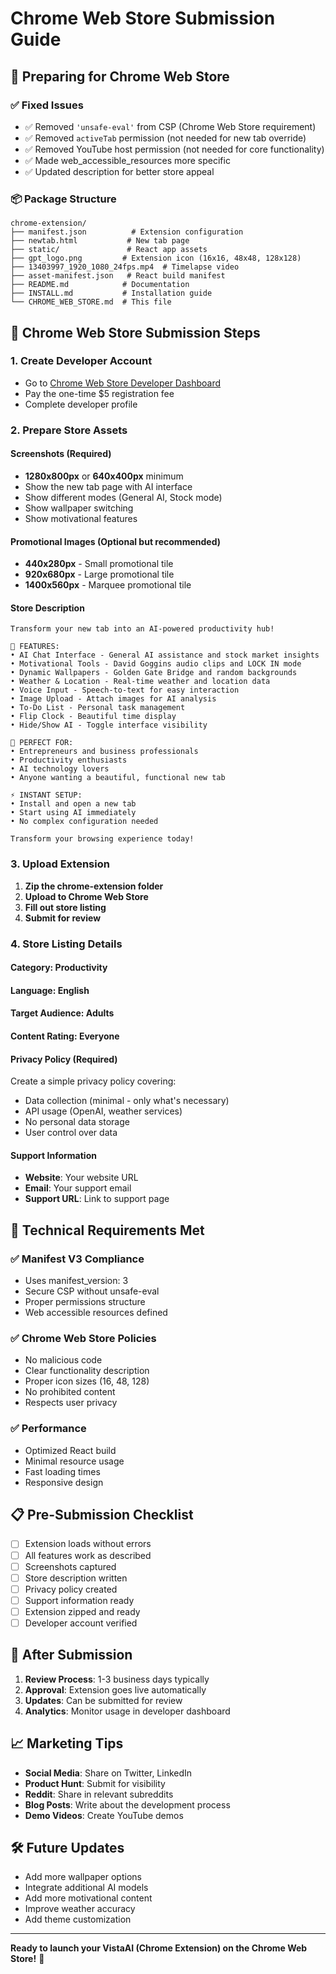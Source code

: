 # Chrome Web Store Submission Guide

## 🚀 Preparing for Chrome Web Store

### ✅ **Fixed Issues**
- ✅ Removed `'unsafe-eval'` from CSP (Chrome Web Store requirement)
- ✅ Removed `activeTab` permission (not needed for new tab override)
- ✅ Removed YouTube host permission (not needed for core functionality)
- ✅ Made web_accessible_resources more specific
- ✅ Updated description for better store appeal

### 📦 **Package Structure**
```
chrome-extension/
├── manifest.json          # Extension configuration
├── newtab.html           # New tab page
├── static/               # React app assets
├── gpt_logo.png         # Extension icon (16x16, 48x48, 128x128)
├── 13403997_1920_1080_24fps.mp4  # Timelapse video
├── asset-manifest.json   # React build manifest
├── README.md            # Documentation
├── INSTALL.md           # Installation guide
└── CHROME_WEB_STORE.md  # This file
```

## 🎯 **Chrome Web Store Submission Steps**

### 1. **Create Developer Account**
- Go to [Chrome Web Store Developer Dashboard](https://chrome.google.com/webstore/devconsole/)
- Pay the one-time $5 registration fee
- Complete developer profile

### 2. **Prepare Store Assets**

#### **Screenshots** (Required)
- **1280x800px** or **640x400px** minimum
- Show the new tab page with AI interface
- Show different modes (General AI, Stock mode)
- Show wallpaper switching
- Show motivational features

#### **Promotional Images** (Optional but recommended)
- **440x280px** - Small promotional tile
- **920x680px** - Large promotional tile
- **1400x560px** - Marquee promotional tile

#### **Store Description**
```
Transform your new tab into an AI-powered productivity hub! 

🌟 FEATURES:
• AI Chat Interface - General AI assistance and stock market insights
• Motivational Tools - David Goggins audio clips and LOCK IN mode
• Dynamic Wallpapers - Golden Gate Bridge and random backgrounds
• Weather & Location - Real-time weather and location data
• Voice Input - Speech-to-text for easy interaction
• Image Upload - Attach images for AI analysis
• To-Do List - Personal task management
• Flip Clock - Beautiful time display
• Hide/Show AI - Toggle interface visibility

🚀 PERFECT FOR:
• Entrepreneurs and business professionals
• Productivity enthusiasts
• AI technology lovers
• Anyone wanting a beautiful, functional new tab

⚡ INSTANT SETUP:
• Install and open a new tab
• Start using AI immediately
• No complex configuration needed

Transform your browsing experience today!
```

### 3. **Upload Extension**
1. **Zip the chrome-extension folder**
2. **Upload to Chrome Web Store**
3. **Fill out store listing**
4. **Submit for review**

### 4. **Store Listing Details**

#### **Category**: Productivity
#### **Language**: English
#### **Target Audience**: Adults
#### **Content Rating**: Everyone

#### **Privacy Policy** (Required)
Create a simple privacy policy covering:
- Data collection (minimal - only what's necessary)
- API usage (OpenAI, weather services)
- No personal data storage
- User control over data

#### **Support Information**
- **Website**: Your website URL
- **Email**: Your support email
- **Support URL**: Link to support page

## 🔧 **Technical Requirements Met**

### ✅ **Manifest V3 Compliance**
- Uses manifest_version: 3
- Secure CSP without unsafe-eval
- Proper permissions structure
- Web accessible resources defined

### ✅ **Chrome Web Store Policies**
- No malicious code
- Clear functionality description
- Proper icon sizes (16, 48, 128)
- No prohibited content
- Respects user privacy

### ✅ **Performance**
- Optimized React build
- Minimal resource usage
- Fast loading times
- Responsive design

## 📋 **Pre-Submission Checklist**

- [ ] Extension loads without errors
- [ ] All features work as described
- [ ] Screenshots captured
- [ ] Store description written
- [ ] Privacy policy created
- [ ] Support information ready
- [ ] Extension zipped and ready
- [ ] Developer account verified

## 🎉 **After Submission**

1. **Review Process**: 1-3 business days typically
2. **Approval**: Extension goes live automatically
3. **Updates**: Can be submitted for review
4. **Analytics**: Monitor usage in developer dashboard

## 📈 **Marketing Tips**

- **Social Media**: Share on Twitter, LinkedIn
- **Product Hunt**: Submit for visibility
- **Reddit**: Share in relevant subreddits
- **Blog Posts**: Write about the development process
- **Demo Videos**: Create YouTube demos

## 🛠️ **Future Updates**

- Add more wallpaper options
- Integrate additional AI models
- Add more motivational content
- Improve weather accuracy
- Add theme customization

---

**Ready to launch your VistaAI (Chrome Extension) on the Chrome Web Store!** 🚀
